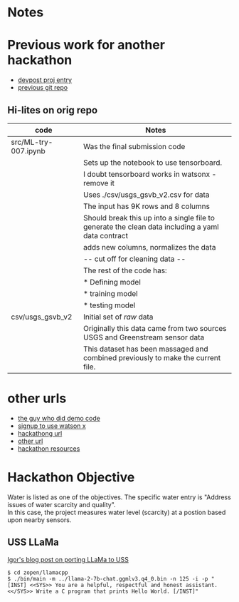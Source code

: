 
# Notes


# Previous work for another hackathon

* [devpost proj entry](https://devpost.com/software/virtual-sensors-for-water-level-prediction)
* [previous git repo](https://github.com/gdg-cloud-rtp-devpost-tf-2019/tf-hackathon)

## Hi-lites on orig repo

| code                 | Notes                                                                                             |
| -------------------- | ------------------------------------------------------------------------------------------------- |
| src/ML-try-007.ipynb | Was the final submission code                                                                     |
|                      | Sets up the notebook to use tensorboard.                                                          |
|                      | I doubt tensorboard works in watsonx - remove it                                                  |
|                      | Uses ./csv/usgs_gsvb_v2.csv for data                                                              |
|                      | The input has 9K rows and 8 columns                                                               |
|                      | Should break this up into a single file to generate the clean data including a yaml data contract |
|                      | adds new columns, normalizes the data                                                             |
|                      | -- cut off for cleaning data --                                                                   |
|                      |  The rest of the code has:                                                                        |
|                      |     * Defining model                                                                              |
|                      |     * training model                                                                              |
|                      |     * testing model                                                                               |
| csv/usgs_gsvb_v2     | Initial set of *raw* data                                                                         |
|                      | Originally this data came from two sources USGS and Greenstream sensor data                       |
|                      | This dataset has been massaged and combined previously to make the current file.                  |



# other urls

* [the guy who did demo code](https://github.com/nicknochnack)
* [signup to use watson x](https://dataplatform.cloud.ibm.com/wx)
* [hackathong url](https://developer.ibm.com/callforcode/events-register?slug=techxchange)
* [other url](https://compete.cfc-prod.skillsnetwork.site/competitions/call-for-code-at-ibm-techxchange)
* [hackathon resources](https://compete.cfc-prod.skillsnetwork.site/competitions/2023-call-for-code-global-challenge)

# Hackathon Objective

Water is listed as one of the objectives.  The specific water entry is "Address issues of water scarcity and quality".  
In this case, the project measures water level (scarcity) at a postion based upon nearby sensors.


## USS LLaMa

[Igor's blog post on porting LLaMa to USS](https://igortodorovskiibm.github.io/blog/2023/08/22/llama-cpp/)


```
$ cd zopen/llamacpp
$ ./bin/main -m ../llama-2-7b-chat.ggmlv3.q4_0.bin -n 125 -i -p "[INST] <<SYS>> You are a helpful, respectful and honest assistant. <</SYS>> Write a C program that prints Hello World. [/INST]"
```

